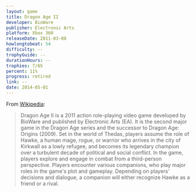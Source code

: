 ```yaml
---
layout: game
title: Dragon Age II
developer: BioWare
publisher: Electronic Arts
platform: Xbox 360
releaseDate: 2011-03-08
howlongtobeat: 54
difficulty: --
trophyGuide: --
durationHours: --
trophies: 7/65
percent: 11%
progress: retired
link: --
date: 2014-05-01
---
```


From [Wikipedia](https://en.wikipedia.org/wiki/Dragon_Age_II):

> Dragon Age II is a 2011 action role-playing video game developed by BioWare and published by Electronic Arts (EA). It is the second major game in the Dragon Age series and the successor to Dragon Age: Origins (2009). Set in the world of Thedas, players assume the role of Hawke, a human mage, rogue, or warrior who arrives in the city of Kirkwall as a lowly refugee, and becomes its legendary champion over a turbulent decade of political and social conflict. In the game, players explore and engage in combat from a third-person perspective. Players encounter various companions, who play major roles in the game's plot and gameplay. Depending on players' decisions and dialogue, a companion will either recognize Hawke as a friend or a rival.
